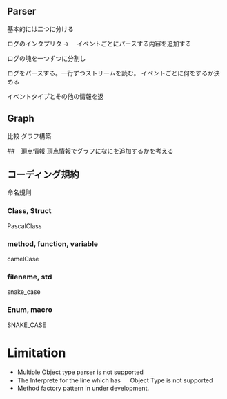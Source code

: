 ## Parser

基本的には二つに分ける

ログのインタプリタ
→ 　イベントごとにパースする内容を追加する

ログの塊を一つずつに分割し

ログをパースする。一行ずつストリームを読む。
イベントごとに何をするか決める

イベントタイプとその他の情報を返

## Graph

比較
グラフ構築

##　頂点情報
頂点情報でグラフになにを追加するかを考える

## コーディング規約

命名規則

### Class, Struct

PascalClass

### method, function, variable

camelCase

### filename, std

snake_case

### Enum, macro

SNAKE_CASE

# Limitation

- Multiple Object type parser is not supported
- The Interprete for the line which has 　 Object Type is not supported
- Method factory pattern in under development.
